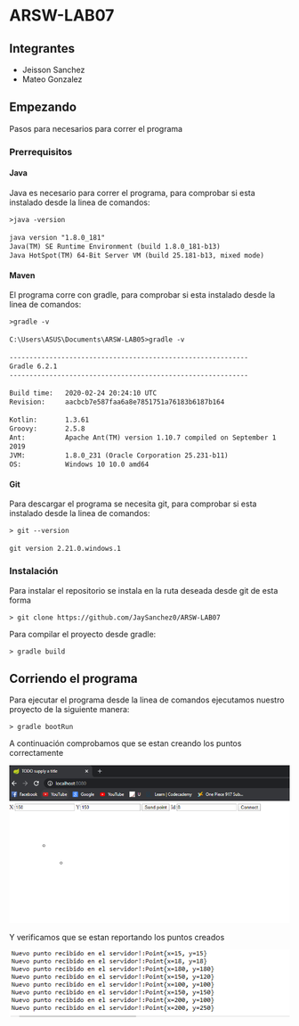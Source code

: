 # ARSW-LAB07

## Integrantes

- Jeisson Sanchez
- Mateo Gonzalez

## Empezando

Pasos para necesarios para correr el programa 

### Prerrequisitos

#### Java
 Java es necesario para correr el programa, para comprobar si esta instalado desde la linea de comandos:

```
>java -version

java version "1.8.0_181"
Java(TM) SE Runtime Environment (build 1.8.0_181-b13)
Java HotSpot(TM) 64-Bit Server VM (build 25.181-b13, mixed mode)
```

#### Maven
El programa corre con gradle, para comprobar si esta instalado desde la linea de comandos:

```
>gradle -v

C:\Users\ASUS\Documents\ARSW-LAB05>gradle -v

------------------------------------------------------------
Gradle 6.2.1
------------------------------------------------------------

Build time:   2020-02-24 20:24:10 UTC
Revision:     aacbcb7e587faa6a8e7851751a76183b6187b164

Kotlin:       1.3.61
Groovy:       2.5.8
Ant:          Apache Ant(TM) version 1.10.7 compiled on September 1 2019
JVM:          1.8.0_231 (Oracle Corporation 25.231-b11)
OS:           Windows 10 10.0 amd64
```

#### Git
Para descargar el programa se necesita git, para comprobar si esta instalado desde la linea de comandos:

```
> git --version

git version 2.21.0.windows.1
```
### Instalación

Para instalar el repositorio se instala en la ruta deseada desde git de esta forma

```
> git clone https://github.com/JaySanchez0/ARSW-LAB07

```
Para compilar el proyecto desde gradle:

```
> gradle build

```
## Corriendo el programa
Para ejecutar el programa desde la linea de comandos ejecutamos nuestro proyecto de la siguiente manera:
```
> gradle bootRun

```
A continuación comprobamos que se estan creando los puntos correctamente

![](/img/puntos1.PNG)

Y verificamos que se estan reportando los puntos creados

![](/img/verificarPuntos.PNG)